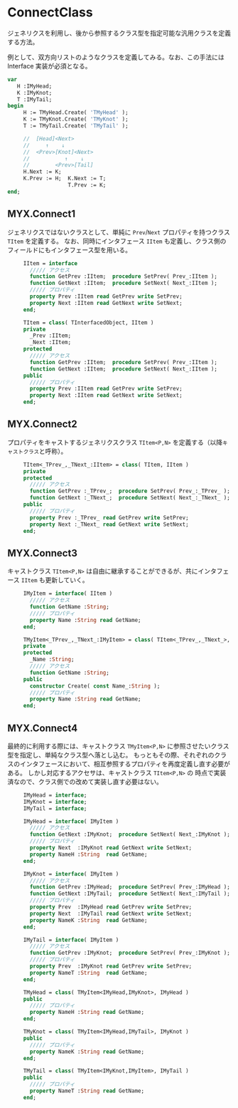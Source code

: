 ﻿# ConnectClass

ジェネリクスを利用し、後から参照するクラス型を指定可能な汎用クラスを定義する方法。

例として、双方向リストのようなクラスを定義してみる。なお、この手法には Interface 実装が必須となる。
```pascal
var
   H :IMyHead;
   K :IMyKnot;
   T :IMyTail;
begin
     H := TMyHead.Create( 'TMyHead' );
     K := TMyKnot.Create( 'TMyKnot' );
     T := TMyTail.Create( 'TMyTail' );

     //  [Head]<Next>
     //     ↑    ↓
     //  <Prev>[Knot]<Next>
     //           ↑    ↓
     //        <Prev>[Tail]
     H.Next := K;
     K.Prev := H;  K.Next := T;
                   T.Prev := K;
end;
```

## MYX.Connect1
ジェネリクスではないクラスとして、単純に `Prev`/`Next` プロパティを持つクラス `TItem` を定義する。
なお、同時にインタフェース `IItem` も定義し、クラス側のフィールドにもインタフェース型を用いる。
```pascal
     IItem = interface
       ///// アクセス
       function GetPrev :IItem;  procedure SetPrev( Prev_:IItem );
       function GetNext :IItem;  procedure SetNext( Next_:IItem );
       ///// プロパティ
       property Prev :IItem read GetPrev write SetPrev;
       property Next :IItem read GetNext write SetNext;
     end;
```
```pascal
     TItem = class( TInterfacedObject, IItem )
     private
       _Prev :IItem;
       _Next :IItem;
     protected
       ///// アクセス
       function GetPrev :IItem;  procedure SetPrev( Prev_:IItem );
       function GetNext :IItem;  procedure SetNext( Next_:IItem );
     public
       ///// プロパティ
       property Prev :IItem read GetPrev write SetPrev;
       property Next :IItem read GetNext write SetNext;
     end;
```

## MYX.Connect2
プロパティをキャストするジェネリクスクラス `TItem<P,N>` を定義する（以降`キャストクラス`と呼称）。
```pascal
     TItem<_TPrev_,_TNext_:IItem> = class( TItem, IItem )
     private
     protected
       ///// アクセス
       function GetPrev :_TPrev_;  procedure SetPrev( Prev_:_TPrev_ );
       function GetNext :_TNext_;  procedure SetNext( Next_:_TNext_ );
     public
       ///// プロパティ
       property Prev :_TPrev_ read GetPrev write SetPrev;
       property Next :_TNext_ read GetNext write SetNext;
     end;
```

## MYX.Connect3
キャストクラス `TItem<P,N>` は自由に継承することができるが、共にインタフェース `IItem` も更新していく。
```pascal
     IMyItem = interface( IItem )
       ///// アクセス
       function GetName :String;
       ///// プロパティ
       property Name :String read GetName;
     end;
```
```pascal
     TMyItem<_TPrev_,_TNext_:IMyItem> = class( TItem<_TPrev_,_TNext_>, IMyItem )
     private
     protected
       _Name :String;
       ///// アクセス
       function GetName :String;
     public
       constructor Create( const Name_:String );
       ///// プロパティ
       property Name :String read GetName;
     end;
```

## MYX.Connect4
最終的に利用する際には、キャストクラス `TMyItem<P,N>` に参照させたいクラス型を指定し、単純なクラス型へ落とし込む。
もっともその際、それぞれのクラスのインタフェースにおいて、相互参照するプロパティを再度定義し直す必要がある。
しかし対応するアクセサは、キャストクラス `TItem<P,N>` の 時点で実装済なので、クラス側での改めて実装し直す必要はない。
```pascal
     IMyHead = interface;
     IMyKnot = interface;
     IMyTail = interface;
```
```pascal
     IMyHead = interface( IMyItem )
       ///// アクセス
       function GetNext :IMyKnot;  procedure SetNext( Next_:IMyKnot );
       ///// プロパティ
       property Next  :IMyKnot read GetNext write SetNext;
       property NameH :String  read GetName;
     end;

     IMyKnot = interface( IMyItem )
       ///// アクセス
       function GetPrev :IMyHead;  procedure SetPrev( Prev_:IMyHead );
       function GetNext :IMyTail;  procedure SetNext( Next_:IMyTail );
       ///// プロパティ
       property Prev  :IMyHead read GetPrev write SetPrev;
       property Next  :IMyTail read GetNext write SetNext;
       property NameK :String  read GetName;
     end;

     IMyTail = interface( IMyItem )
       ///// アクセス
       function GetPrev :IMyKnot;  procedure SetPrev( Prev_:IMyKnot );
       ///// プロパティ
       property Prev  :IMyKnot read GetPrev write SetPrev;
       property NameT :String  read GetName;
     end;
```
```pascal
     TMyHead = class( TMyItem<IMyHead,IMyKnot>, IMyHead )
     public
       ///// プロパティ
       property NameH :String read GetName;
     end;

     TMyKnot = class( TMyItem<IMyHead,IMyTail>, IMyKnot )
     public
       ///// プロパティ
       property NameK :String read GetName;
     end;

     TMyTail = class( TMyItem<IMyKnot,IMyItem>, IMyTail )
     public
       ///// プロパティ
       property NameT :String read GetName;
     end;
```
